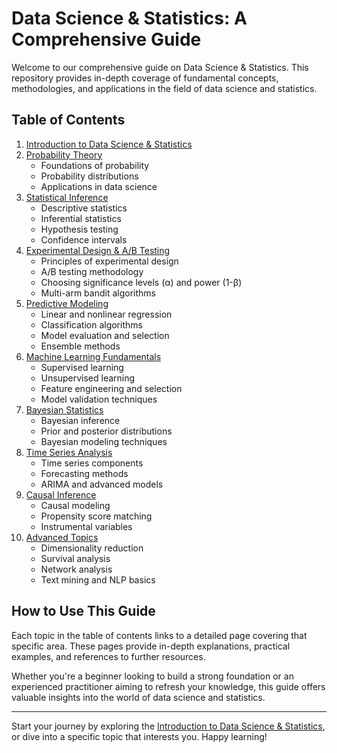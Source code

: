 # Data Science & Statistics: A Comprehensive Guide

Welcome to our comprehensive guide on Data Science & Statistics. This repository provides in-depth coverage of fundamental concepts, methodologies, and applications in the field of data science and statistics.

## Table of Contents

1. [Introduction to Data Science & Statistics](01_introduction.md)
2. [Probability Theory](02_probability_theory.md)
   - Foundations of probability
   - Probability distributions
   - Applications in data science
3. [Statistical Inference](03_statistical_inference.md)
   - Descriptive statistics
   - Inferential statistics
   - Hypothesis testing
   - Confidence intervals
4. [Experimental Design & A/B Testing](04_experimental_design.md)
   - Principles of experimental design
   - A/B testing methodology
   - Choosing significance levels (α) and power (1-β)
   - Multi-arm bandit algorithms
5. [Predictive Modeling](05_predictive_modeling.md)
   - Linear and nonlinear regression
   - Classification algorithms
   - Model evaluation and selection
   - Ensemble methods
6. [Machine Learning Fundamentals](06_machine_learning.md)
   - Supervised learning
   - Unsupervised learning
   - Feature engineering and selection
   - Model validation techniques
7. [Bayesian Statistics](07_bayesian_statistics.md)
   - Bayesian inference
   - Prior and posterior distributions
   - Bayesian modeling techniques
8. [Time Series Analysis](08_time_series_analysis.md)
   - Time series components
   - Forecasting methods
   - ARIMA and advanced models
9. [Causal Inference](09_causal_inference.md)
   - Causal modeling
   - Propensity score matching
   - Instrumental variables
10. [Advanced Topics](10_advanced_topics.md)
    - Dimensionality reduction
    - Survival analysis
    - Network analysis
    - Text mining and NLP basics

## How to Use This Guide

Each topic in the table of contents links to a detailed page covering that specific area. These pages provide in-depth explanations, practical examples, and references to further resources.

Whether you're a beginner looking to build a strong foundation or an experienced practitioner aiming to refresh your knowledge, this guide offers valuable insights into the world of data science and statistics.

---

Start your journey by exploring the [Introduction to Data Science & Statistics](01_introduction.md), or dive into a specific topic that interests you. Happy learning!
